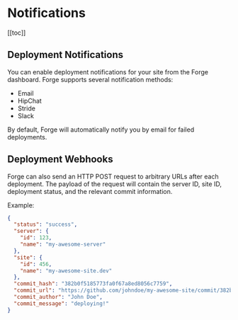 # Notifications

[[toc]]

## Deployment Notifications

You can enable deployment notifications for your site from the Forge dashboard. Forge supports several notification methods:

- Email
- HipChat
- Stride
- Slack

By default, Forge will automatically notify you by email for failed deployments.

## Deployment Webhooks

Forge can also send an HTTP POST request to arbitrary URLs after each deployment. The payload of the request will contain the server ID, site ID, deployment status, and the relevant commit information.

Example:

```json
{
  "status": "success",
  "server": {
    "id": 123,
    "name": "my-awesome-server"
  },
  "site": {
    "id": 456,
    "name": "my-awesome-site.dev"
  },
  "commit_hash": "382b0f5185773fa0f67a8ed8056c7759",
  "commit_url": "https://github.com/johndoe/my-awesome-site/commit/382b0f5185773fa0f67a8ed8056c7759",
  "commit_author": "John Doe",
  "commit_message": "deploying!"
}
```

